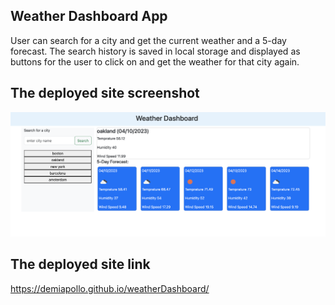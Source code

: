 ## Weather Dashboard App

User can search for a city and get the current weather and a 5-day forecast. The search history is saved in local storage and displayed as buttons for the user to click on and get the weather for that city again.

## The deployed site screenshot

![alt text](assests/weather_screenshot.png)

## The deployed site link

https://demiapollo.github.io/weatherDashboard/
